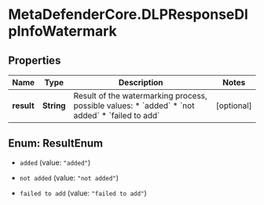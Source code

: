 # MetaDefenderCore.DLPResponseDlpInfoWatermark

## Properties

Name | Type | Description | Notes
------------ | ------------- | ------------- | -------------
**result** | **String** | Result of the watermarking process, possible values: * &#x60;added&#x60; * &#x60;not added&#x60; * &#x60;failed to add&#x60;  | [optional] 



## Enum: ResultEnum


* `added` (value: `"added"`)

* `not added` (value: `"not added"`)

* `failed to add` (value: `"failed to add"`)




